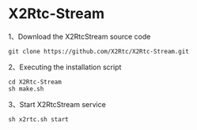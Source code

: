# X2Rtc-Stream
1、Download the X2RtcStream source code

```
git clone https://github.com/X2Rtc/X2Rtc-Stream.git
```

2、Executing the installation script

```
cd X2Rtc-Stream
sh make.sh
```

3、Start X2RtcStream service

```
sh x2rtc.sh start
```

